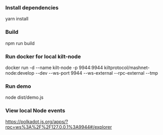 

### Install dependencies
yarn install

### Build
npm run build


### Run docker for local kilt-node
docker run -d --name kilt-node -p 9944:9944 kiltprotocol/mashnet-node:develop --dev --ws-port 9944 --ws-external --rpc-external --tmp

### Run demo
node dist/demo.js

### View local Node events
https://polkadot.js.org/apps/?rpc=ws%3A%2F%2F127.0.0.1%3A9944#/explorer
